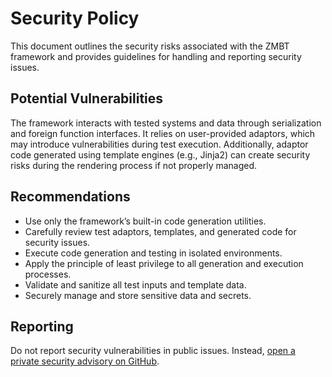 # Security Policy

This document outlines the security risks associated with the ZMBT framework
and provides guidelines for handling and reporting security issues.

## Potential Vulnerabilities

The framework interacts with tested systems and data through serialization and foreign function interfaces.
It relies on user-provided adaptors, which may introduce vulnerabilities during test execution.
Additionally, adaptor code generated using template engines (e.g., Jinja2) can create security risks
during the rendering process if not properly managed.

## Recommendations

* Use only the framework’s built-in code generation utilities.
* Carefully review test adaptors, templates, and generated code for security issues.
* Execute code generation and testing in isolated environments.
* Apply the principle of least privilege to all generation and execution processes.
* Validate and sanitize all test inputs and template data.
* Securely manage and store sensitive data and secrets.


## Reporting

Do not report security vulnerabilities in public issues.
Instead, [open a private security advisory on GitHub](https://github.com/zenseact/zmbt-framework/security/advisories/new).

